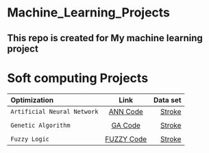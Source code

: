 # Machine_Learning_Projects
## This repo is created for My machine learning project






# Soft computing Projects 

|       Optimization             |    Link     |    Data set   |
|:-----                          |  :----:     |      -----:   | 
| `Artificial Neural Network`    |[ANN Code](https://github.com/OsamaM0/Machine_Learning_Projects/blob/Optimization-Projects-(Soft-Computing)/ANN_Stroke.ipynb)  |[Stroke](https://www.kaggle.com/datasets/fedesoriano/stroke-prediction-dataset)|
|                                |             |               |  
| `Genetic Algorithm  `          |[GA Code](https://github.com/OsamaM0/Machine_Learning_Projects/blob/Optimization-Projects-(Soft-Computing)/Genetic_Algorithm_Stroke_Prediction.ipynb)  |[Stroke](https://www.kaggle.com/datasets/fedesoriano/stroke-prediction-dataset)|
|                                |             |               | 
| `Fuzzy Logic  `                |[FUZZY Code](https://github.com/OsamaM0/Machine_Learning_Projects/blob/Optimization-Projects-(Soft-Computing)/Fuzzy_Logic_Stroke.ipynb)  |[Stroke](https://www.kaggle.com/datasets/fedesoriano/stroke-prediction-dataset)|
